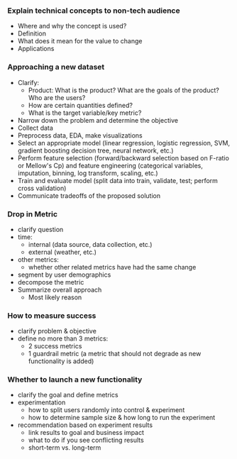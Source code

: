 ### Explain technical concepts to non-tech audience

- Where and why the concept is used?
- Definition
- What does it mean for the value to change
- Applications

### Approaching a new dataset

- Clarify: 
  - Product: What is the product? What are the goals of the product? Who are the users?
  - How are certain quantities defined?
  - What is the target variable/key metric?
- Narrow down the problem and determine the objective
- Collect data
- Preprocess data, EDA, make visualizations
- Select an appropriate model (linear regression, logistic regression, SVM, gradient boosting decision tree, neural network, etc.)
- Perform feature selection (forward/backward selection based on F-ratio or Mellow's Cp) and feature engineering (categorical variables, imputation, binning, log transform, scaling, etc.)
- Train and evaluate model (split data into train, validate, test; perform cross validation)
- Communicate tradeoffs of the proposed solution

### Drop in Metric

- clarify question
- time:
  - internal (data source, data collection, etc.)
  - external (weather, etc.)
- other metrics: 
  - whether other related metrics have had the same change
- segment by user demographics
- decompose the metric
- Summarize overall approach
  - Most likely reason

### How to measure success

- clarify problem & objective
- define no more than 3 metrics:
  - 2 success metrics
  - 1 guardrail metric (a metric that should not degrade as new functionality is added)

### Whether to launch a new functionality 

- clarify the goal and define metrics
- experimentation
  - how to split users randomly into control & experiment
  - how to determine sample size & how long to run the experiment
- recommendation based on experiment results
  - link results to goal and business impact
  - what to do if you see conflicting results
  - short-term vs. long-term
